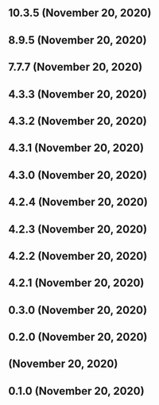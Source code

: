 ## 10.3.5 (November 20, 2020)


## 8.9.5 (November 20, 2020)


## 7.7.7 (November 20, 2020)


## 4.3.3 (November 20, 2020)


## 4.3.2 (November 20, 2020)


## 4.3.1 (November 20, 2020)


## 4.3.0 (November 20, 2020)


## 4.2.4 (November 20, 2020)


## 4.2.3 (November 20, 2020)


## 4.2.2 (November 20, 2020)


## 4.2.1 (November 20, 2020)


## 0.3.0 (November 20, 2020)


## 0.2.0 (November 20, 2020)


##  (November 20, 2020)


## 0.1.0 (November 20, 2020)


